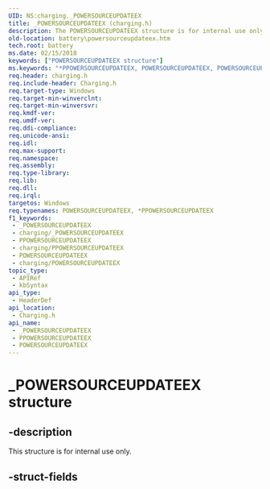 ```yaml
---
UID: NS:charging._POWERSOURCEUPDATEEX
title: _POWERSOURCEUPDATEEX (charging.h)
description: The POWERSOURCEUPDATEEX structure is for internal use only and should not be called from your code.
old-location: battery\powersourceupdateex.htm
tech.root: battery
ms.date: 02/15/2018
keywords: ["POWERSOURCEUPDATEEX structure"]
ms.keywords: "*PPOWERSOURCEUPDATEEX, POWERSOURCEUPDATEEX, POWERSOURCEUPDATEEX structure [Battery Devices], _POWERSOURCEUPDATEEX, battery.powersourceupdateex, charging/BATTERY_INFORMATION"
req.header: charging.h
req.include-header: Charging.h
req.target-type: Windows
req.target-min-winverclnt: 
req.target-min-winversvr: 
req.kmdf-ver: 
req.umdf-ver: 
req.ddi-compliance: 
req.unicode-ansi: 
req.idl: 
req.max-support: 
req.namespace: 
req.assembly: 
req.type-library: 
req.lib: 
req.dll: 
req.irql: 
targetos: Windows
req.typenames: POWERSOURCEUPDATEEX, *PPOWERSOURCEUPDATEEX
f1_keywords:
 - _POWERSOURCEUPDATEEX
 - charging/_POWERSOURCEUPDATEEX
 - PPOWERSOURCEUPDATEEX
 - charging/PPOWERSOURCEUPDATEEX
 - POWERSOURCEUPDATEEX
 - charging/POWERSOURCEUPDATEEX
topic_type:
 - APIRef
 - kbSyntax
api_type:
 - HeaderDef
api_location:
 - Charging.h
api_name:
 - _POWERSOURCEUPDATEEX
 - PPOWERSOURCEUPDATEEX
 - POWERSOURCEUPDATEEX
---
```


# _POWERSOURCEUPDATEEX structure


## -description

This structure is for internal use only.

## -struct-fields

